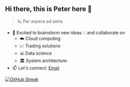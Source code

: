 ## Hi there, this is Peter here 👋

>🪐 Per aspera ad astra
-    💬 Excited to brainstorm new ideas 💡 and collaborate on  
     - ☁️ Cloud computing 
     - 📈 Trading solutions
     - 📊 Data science
     - 🏛️ System architecture.
-    📫 Let's connect: [Email](mailto:sonami@cyberapper.ai)

[![GitHub Streak](https://streak-stats.demolab.com?user=petercool&theme=tokyonight-duo&hide_border=true&exclude_days=exclude_days=Sun%2CSat)](https://git.io/streak-stats)


